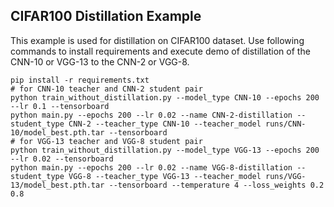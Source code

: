 ## CIFAR100 Distillation Example
This example is used for distillation on CIFAR100 dataset. Use following commands to install requirements and execute demo of distillation of the CNN-10 or VGG-13 to the CNN-2 or VGG-8.

```shell
pip install -r requirements.txt
# for CNN-10 teacher and CNN-2 student pair
python train_without_distillation.py --model_type CNN-10 --epochs 200 --lr 0.1 --tensorboard
python main.py --epochs 200 --lr 0.02 --name CNN-2-distillation --student_type CNN-2 --teacher_type CNN-10 --teacher_model runs/CNN-10/model_best.pth.tar --tensorboard
# for VGG-13 teacher and VGG-8 student pair
python train_without_distillation.py --model_type VGG-13 --epochs 200 --lr 0.02 --tensorboard
python main.py --epochs 200 --lr 0.02 --name VGG-8-distillation --student_type VGG-8 --teacher_type VGG-13 --teacher_model runs/VGG-13/model_best.pth.tar --tensorboard --temperature 4 --loss_weights 0.2 0.8
```

